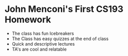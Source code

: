 # John Menconi's First CS193 Homework
- The class has fun Icebreakers
- The Class has easy quizzes at the end of class
- Quick and descriptive lectures
- TA's are cool and relatable
